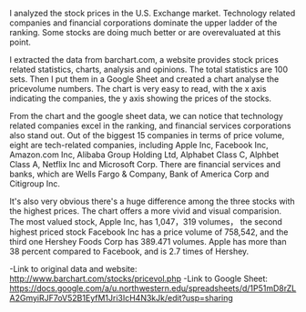 I analyzed the stock prices in the U.S. Exchange market. Technology related companies and financial corporations dominate the upper ladder of the ranking. Some stocks are doing much better or are overevaluated at this point. 

I extracted the data from barchart.com, a website provides stock prices related statistics, charts, analysis and opinions. The total statistics are 100 sets. Then I put them in a Google Sheet and created a chart analyse the pricevolume numbers. The chart is very easy to read, with the x axis indicating the companies, the y axis showing the prices of the stocks. 

From the chart and the google sheet data, we can notice that technology related companies excel in the ranking, and financial services corporations also stand out. Out of the biggest 15 companies in terms of price volume, eight are tech-related companies, including Apple Inc, Facebook Inc, Amazon.com Inc, Alibaba Group Holding Ltd, Alphabet Class C,
Alphbet Class A, Netflix Inc and Microsoft Corp. There are financial services and banks, which are Wells Fargo & Company, Bank of America Corp and Citigroup Inc. 

It's also very obvious there's a huge difference among the three stocks with the highest prices. The chart offers a more vivid and visual comparision. The most valued stock, Apple Inc, has 1,047，319 volumes， the second highest priced stock Facebook Inc has a price volume of 758,542, and the third one Hershey Foods Corp has 389.471 volumes. Apple has more than 38 percent compared to Facebook, and is 2.7 times of Hershey. 

-Link to original data and website: http://www.barchart.com/stocks/pricevol.php
-Link to Google Sheet: https://docs.google.com/a/u.northwestern.edu/spreadsheets/d/1P51mD8rZLA2GmyiRJF7oV52B1EyfM1Jri3IcH4N3kJk/edit?usp=sharing
